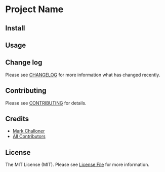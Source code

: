 # Project Name

## Install

## Usage

## Change log

Please see [CHANGELOG](CHANGELOG.md) for more information what has changed recently.

## Contributing

Please see [CONTRIBUTING](CONTRIBUTING.md) for details.

## Credits

- [Mark Challoner][link-author]
- [All Contributors][link-contributors]

## License

The MIT License (MIT). Please see [License File](LICENSE.md) for more information.

[link-author]: https://github.com/markchalloner
[link-contributors]: ../../contributors
